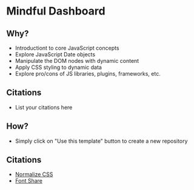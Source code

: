 # Mindful Dashboard

## Why? 
* Introductiont to core JavaScript concepts
* Explore JavaScript Date objects
* Manipulate the DOM nodes with dynamic content
* Apply CSS styling to dynamic data
* Explore pro/cons of JS libraries, plugins, frameworks, etc.

## Citations
* List your citations here

## How?
* Simply click on "Use this template" button to create a new repository

## Citations
* [Normalize CSS](https://necolas.github.io/normalize.css/)
* [Font Share](https://www.fontshare.com/)


